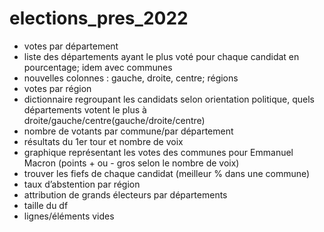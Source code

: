 # elections_pres_2022
-  votes par département
-  liste des départements ayant le plus voté pour chaque candidat en pourcentage; idem avec communes
-  nouvelles colonnes : gauche, droite, centre; régions
-  votes par région
-  dictionnaire regroupant les candidats selon orientation politique, quels départements votent le plus à droite/gauche/centre(gauche/droite/centre)
-  nombre de votants par commune/par département
-  résultats du 1er tour et nombre de voix
-  graphique représentant les votes des communes pour Emmanuel Macron (points + ou - gros selon le nombre de voix)
-  trouver les fiefs de chaque candidat (meilleur % dans une commune)
-  taux d’abstention par région
-  attribution de grands électeurs par départements
- taille du df
- lignes/éléments vides
